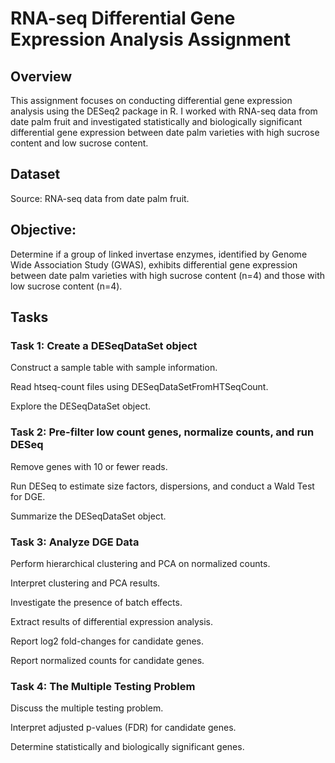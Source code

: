 # RNA-seq Differential Gene Expression Analysis Assignment

## Overview
This assignment focuses on conducting differential gene expression analysis using the DESeq2 package in R. 
I worked with RNA-seq data from date palm fruit and investigated statistically and biologically significant differential gene expression between date palm varieties with high sucrose content and low sucrose content.

## Dataset
Source: RNA-seq data from date palm fruit.

## Objective: 
Determine if a group of linked invertase enzymes, identified by Genome Wide Association Study (GWAS), exhibits differential 
gene expression between date palm varieties with high sucrose content (n=4) and those with low sucrose content (n=4).

## Tasks
### Task 1: Create a DESeqDataSet object
Construct a sample table with sample information.

Read htseq-count files using DESeqDataSetFromHTSeqCount.

Explore the DESeqDataSet object.

### Task 2: Pre-filter low count genes, normalize counts, and run DESeq
Remove genes with 10 or fewer reads.

Run DESeq to estimate size factors, dispersions, and conduct a Wald Test for DGE.

Summarize the DESeqDataSet object.

### Task 3: Analyze DGE Data
Perform hierarchical clustering and PCA on normalized counts.

Interpret clustering and PCA results.

Investigate the presence of batch effects.

Extract results of differential expression analysis.

Report log2 fold-changes for candidate genes.

Report normalized counts for candidate genes.

### Task 4: The Multiple Testing Problem
Discuss the multiple testing problem.

Interpret adjusted p-values (FDR) for candidate genes.

Determine statistically and biologically significant genes.
